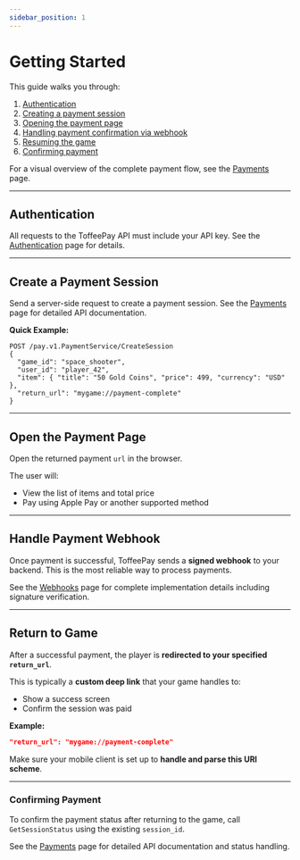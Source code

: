 ```yaml
---
sidebar_position: 1
---
```


# Getting Started

This guide walks you through:
1. [Authentication](#authentication)
2. [Creating a payment session](#create-a-payment-session)
3. [Opening the payment page](#open-the-payment-page)
4. [Handling payment confirmation via webhook](#handle-payment-webhook)
5. [Resuming the game](#return-to-game)
6. [Confirming payment](#confirming-payment)

For a visual overview of the complete payment flow, see the [Payments](/payments#payment-flow) page.

---

## Authentication

All requests to the ToffeePay API must include your API key. See the [Authentication](/authentication) page for details.

---

## Create a Payment Session

Send a server-side request to create a payment session. See the [Payments](/payments#create-a-payment-session) page for detailed API documentation.

**Quick Example:**
```http
POST /pay.v1.PaymentService/CreateSession
{
  "game_id": "space_shooter",
  "user_id": "player_42",
  "item": { "title": "50 Gold Coins", "price": 499, "currency": "USD" },
  "return_url": "mygame://payment-complete"
}
```

---

## Open the Payment Page

Open the returned payment `url` in the browser.

The user will:
- View the list of items and total price
- Pay using Apple Pay or another supported method

---

## Handle Payment Webhook

Once payment is successful, ToffeePay sends a **signed webhook** to your backend. This is the most reliable way to process payments.

See the [Webhooks](/webhooks) page for complete implementation details including signature verification.

---

## Return to Game

After a successful payment, the player is **redirected to your specified `return_url`**.

This is typically a **custom deep link** that your game handles to:
- Show a success screen
- Confirm the session was paid

**Example:**
```json
"return_url": "mygame://payment-complete"
```

Make sure your mobile client is set up to **handle and parse this URI scheme**.

---

### Confirming Payment

To confirm the payment status after returning to the game, call `GetSessionStatus` using the existing `session_id`.

See the [Payments](/payments#check-session-status) page for detailed API documentation and status handling.

